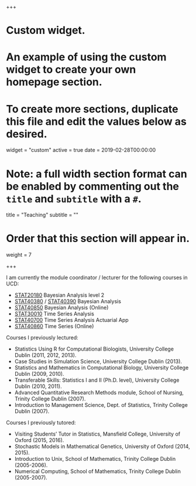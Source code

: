 +++
# Custom widget.
# An example of using the custom widget to create your own homepage section.
# To create more sections, duplicate this file and edit the values below as desired.
widget = "custom"
active = true
date = 2019-02-28T00:00:00

# Note: a full width section format can be enabled by commenting out the `title` and `subtitle` with a `#`.
title = "Teaching"
subtitle = ""

# Order that this section will appear in.
weight = 7

+++

I am currently the module coordinator / lecturer for the following courses in UCD:

- <a href="https://sisweb.ucd.ie/usis/!W_HU_MENU.P_PUBLISH?p_tag=MODULE&MODULE=STAT20180" target="_blank">STAT20180</a> Bayesian Analysis level 2
- <a href="https://sisweb.ucd.ie/usis/!W_HU_MENU.P_PUBLISH?p_tag=MODULE&MODULE=STAT40380" target="_blank">STAT40380</a> / 
<a href="https://sisweb.ucd.ie/usis/!W_HU_MENU.P_PUBLISH?p_tag=MODULE&MODULE=STAT40390" target="_blank">STAT40390</a> Bayesian Analysis
- <a href="https://sisweb.ucd.ie/usis/!W_HU_MENU.P_PUBLISH?p_tag=MODULE&MODULE=STAT40850" target="_blank">STAT40850</a> Bayesian Analysis (Online)
- <a href="https://sisweb.ucd.ie/usis/!W_HU_MENU.P_PUBLISH?p_tag=MODULE&MODULE=STAT30010" target="_blank">STAT30010</a> Time Series Analysis
- <a href="https://sisweb.ucd.ie/usis/!W_HU_MENU.P_PUBLISH?p_tag=MODULE&MODULE=STAT40700" target="_blank">STAT40700</a> Time Series Analysis Actuarial App
- <a href="https://sisweb.ucd.ie/usis/!W_HU_MENU.P_PUBLISH?p_tag=MODULE&MODULE=STAT40860" target="_blank">STAT40860</a> Time Series (Online)

Courses I previously lectured:

- Statistics Using R for Computational Biologists, University College Dublin (2011, 2012, 2013).
- Case Studies in Simulation Science, University College Dublin (2013).
- Statistics and Mathematics in Computational Biology, University College Dublin (2009, 2010).
- Transferable Skills: Statistics I and II (Ph.D. level), University College Dublin (2010, 2011).
- Advanced Quantitative Research Methods module, School of Nursing, Trinity College Dublin (2007).
- Introduction to Management Science, Dept. of Statistics, Trinity College Dublin (2007).

Courses I previously tutored:

- Visiting Students’ Tutor in Statistics, Mansfield College, University of Oxford (2015, 2016).
- Stochastic Models in Mathematical Genetics, University of Oxford (2014, 2015).
- Introduction to Unix, School of Mathematics, Trinity College Dublin (2005-2006).
- Numerical Computing, School of Mathematics, Trinity College Dublin (2005-2007).
